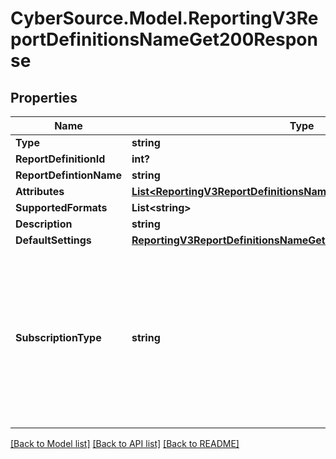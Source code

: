 # CyberSource.Model.ReportingV3ReportDefinitionsNameGet200Response
## Properties

Name | Type | Description | Notes
------------ | ------------- | ------------- | -------------
**Type** | **string** |  | [optional] 
**ReportDefinitionId** | **int?** |  | [optional] 
**ReportDefintionName** | **string** |  | [optional] 
**Attributes** | [**List&lt;ReportingV3ReportDefinitionsNameGet200ResponseAttributes&gt;**](ReportingV3ReportDefinitionsNameGet200ResponseAttributes.md) |  | [optional] 
**SupportedFormats** | **List&lt;string&gt;** |  | [optional] 
**Description** | **string** |  | [optional] 
**DefaultSettings** | [**ReportingV3ReportDefinitionsNameGet200ResponseDefaultSettings**](ReportingV3ReportDefinitionsNameGet200ResponseDefaultSettings.md) |  | [optional] 
**SubscriptionType** | **string** | &#39;The subscription type for which report definition is required. By default the type will be CUSTOM.&#39; Valid Values: - &#39;CLASSIC&#39; - &#39;CUSTOM&#39; - &#39;STANDARD&#39;  | [optional] 

[[Back to Model list]](../README.md#documentation-for-models) [[Back to API list]](../README.md#documentation-for-api-endpoints) [[Back to README]](../README.md)

